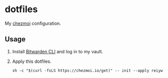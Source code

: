 # dotfiles

My [chezmoi](https://www.chezmoi.io/) configuration.

## Usage

1. Install [Bitwarden CLI](https://bitwarden.com/help/cli/) and log in to my vault.
2. Apply this dotfiles.

   ```shell
   sh -c "$(curl -fsLS https://chezmoi.io/get)" -- init --apply reiyw
   ```
